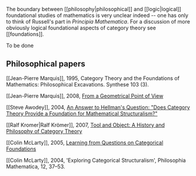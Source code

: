 The boundary between [[philosophy|philosophical]] and [[logic|logical]] foundational studies of mathematics is very unclear indeed -- one has only to think of Russell's part in _Principia Mathematica_. For a discussion of more obviously logical foundational aspects of category theory see [[foundations]].

To be done


## Philosophical papers

[[Jean-Pierre Marquis]], 1995, Category Theory and the Foundations of Mathematics: Philosophical Excavations. Synthese 103 (3).

[[Jean-Pierre Marquis]], 2008, [From a Geometrical Point of View](http://books.google.co.uk/books?id=bvy0aANuhPYC)

[[Steve Awodey]], 2004, [An Answer to Hellman's Question: "Does Category Theory Provide a Foundation for Mathematical Structuralism?"](http://www.andrew.cmu.edu/user/awodey/preprints/awodeyVhellman.pdf)

[[Ralf Kromer|Ralf Krömer]], 2007, [Tool and Object: A History and Philosophy of Category Theory](http://books.google.co.uk/books?id=nVVsp3_Jw0sC) 

[[Colin McLarty]], 2005, [Learning from Questions on Categorical Foundations](http://www.cwru.edu/artsci/phil/PMLearning.pdf)

[[Colin McLarty]], 2004, 'Exploring Categorical Structuralism', Philosophia Mathematica, 12, 37&#8211;53.

